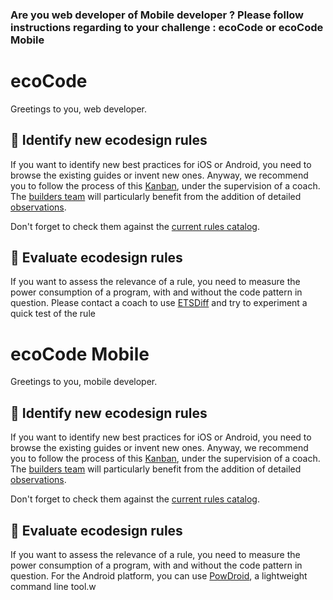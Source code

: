 ### Are you web developer of Mobile developer ? Please follow instructions regarding to your challenge : ecoCode or ecoCode Mobile


# ecoCode

Greetings to you, web developer.

## 📜 Identify new ecodesign rules

If you want to identify new best practices for iOS or Android, you need to browse the existing guides or invent new ones. Anyway, we recommend you to follow the process of this [Kanban](https://github.com/orgs/green-code-initiative/projects/1), under the supervision of a coach. The [builders team](builders.md#ecocode) will particularly benefit from the addition of detailed [observations](https://github.com/orgs/green-code-initiative/projects/4/views/2).

Don't forget to check them against the [current rules catalog](https://github.com/green-code-initiative/ecoCode/blob/main/docs/rules/web-matrix.md).

## 💯 Evaluate ecodesign rules
If you want to assess the relevance of a rule, you need to measure the power consumption of a program, with and without the code pattern in question. Please contact a coach to use [ETSDiff](https://github.com/davidson-consulting/ETSdiff) and try to experiment a quick test of the rule




# ecoCode Mobile

Greetings to you, mobile developer.

## 📜 Identify new ecodesign rules

If you want to identify new best practices for iOS or Android, you need to browse the existing guides or invent new ones. Anyway, we recommend you to follow the process of this [Kanban](https://github.com/orgs/green-code-initiative/projects/4), under the supervision of a coach. The [builders team](builders.md#ecocode-mobile) will particularly benefit from the addition of detailed [observations](https://github.com/orgs/green-code-initiative/projects/4/views/2).

Don't forget to check them against the [current rules catalog](https://github.com/cnumr/best-practices-mobile).

## 💯 Evaluate ecodesign rules
If you want to assess the relevance of a rule, you need to measure the power consumption of a program, with and without the code pattern in question. For the Android platform, you can use [PowDroid](https://gitlab.com/powdroid/powdroid-cli), a lightweight command line tool.w
